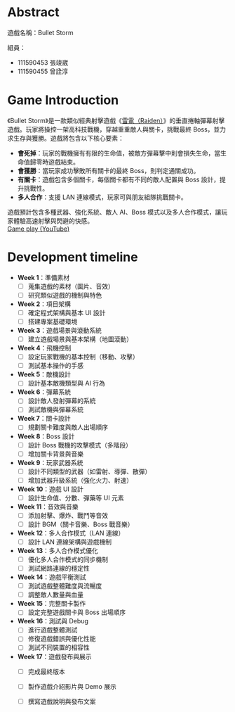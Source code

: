 # Abstract

遊戲名稱：Bullet Storm

組員：

- 111590453 張竣崴
- 111590455 曾詮淳

# Game Introduction

《Bullet Storm》是一款類似經典射擊遊戲《[雷電（Raiden）](https://store.steampowered.com/app/570050/Raiden_V_Directors_Cut___V_Directors_Cut__V/?l=tchinese)》的垂直捲軸彈幕射擊遊戲。玩家將操控一架高科技戰機，穿越重重敵人與關卡，挑戰最終 Boss，並力求生存與獲勝。遊戲將包含以下核心要素：

- **會死掉**：玩家的戰機擁有有限的生命值，被敵方彈幕擊中則會損失生命，當生命值歸零時遊戲結束。
- **會獲勝**：當玩家成功擊敗所有關卡的最終 Boss，則判定通關成功。
- **有關卡**：遊戲包含多個關卡，每個關卡都有不同的敵人配置與 Boss 設計，提升挑戰性。
- **多人合作**：支援 LAN 連線模式，玩家可與朋友組隊挑戰關卡。

遊戲預計包含多種武器、強化系統、敵人 AI、Boss 模式以及多人合作模式，讓玩家體驗高速射擊與閃避的快感。  
[Game play (YouTube)](https://youtu.be/AcLnqZGyg2Q?t=1682)

# Development timeline

- **Week 1**：準備素材
  - [ ] 蒐集遊戲的素材（圖片、音效）
  - [ ] 研究類似遊戲的機制與特色

- **Week 2**：項目架構
  - [ ] 確定程式架構與基本 UI 設計
  - [ ] 搭建專案基礎環境

- **Week 3**：遊戲場景與滾動系統
  - [ ] 建立遊戲場景與基本架構（地圖滾動）

- **Week 4**：飛機控制
  - [ ] 設定玩家戰機的基本控制（移動、攻擊）
  - [ ] 測試基本操作的手感

- **Week 5**：敵機設計
  - [ ] 設計基本敵機類型與 AI 行為

- **Week 6**：彈幕系統
  - [ ] 設計敵人發射彈幕的系統
  - [ ] 測試敵機與彈幕系統

- **Week 7**：關卡設計
  - [ ] 規劃關卡難度與敵人出場順序

- **Week 8**：Boss 設計
  - [ ] 設計 Boss 戰機的攻擊模式（多階段）
  - [ ] 增加關卡背景與音樂

- **Week 9**：玩家武器系統
  - [ ] 設計不同類型的武器（如雷射、導彈、散彈）
  - [ ] 增加武器升級系統（強化火力、射速）

- **Week 10**：遊戲 UI 設計
  - [ ] 設計生命值、分數、彈藥等 UI 元素

- **Week 11**：音效與音樂
  - [ ] 添加射擊、爆炸、戰鬥等音效
  - [ ] 設計 BGM（關卡音樂、Boss 戰音樂）

- **Week 12**：多人合作模式（LAN 連線）
  - [ ] 設計 LAN 連線架構與遊戲機制

- **Week 13**：多人合作模式優化
  - [ ] 優化多人合作模式的同步機制
  - [ ] 測試網路連線的穩定性

- **Week 14**：遊戲平衡測試
  - [ ] 測試遊戲整體難度與流暢度
  - [ ] 調整敵人數量與血量

- **Week 15**：完整關卡製作
  - [ ] 設定完整遊戲關卡與 Boss 出場順序

- **Week 16**：測試與 Debug
  - [ ] 進行遊戲整體測試
  - [ ] 修復遊戲錯誤與優化性能
  - [ ] 測試不同裝置的相容性

- **Week 17**：遊戲發布與展示
  - [ ] 完成最終版本
  - [ ] 製作遊戲介紹影片與 Demo 展示
  - [ ] 撰寫遊戲說明與發布文案

